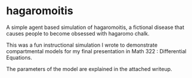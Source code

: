 # hagaromoitis

A simple agent based simulation of hagaromoitis, a fictional disease that causes people to become obsessed with hagaromo chalk. 

This was a fun instructional simulation I wrote to demonstrate compartmental models for my final presentation in Math 322 : Differential Equations. 

The parameters of the model are explained in the attached writeup.  
